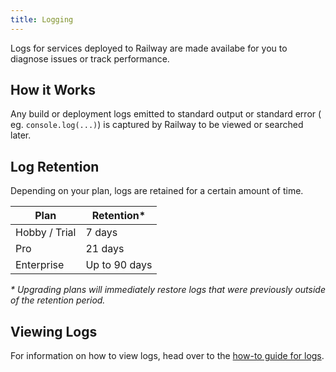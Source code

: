 ```yaml
---
title: Logging
---
```


Logs for services deployed to Railway are made availabe for you to diagnose issues or track performance.

## How it Works

Any build or deployment logs emitted to standard output or standard error (
eg. `console.log(...)`) is captured by Railway to be viewed or searched later.

## Log Retention

Depending on your plan, logs are retained for a certain amount of time.

| Plan          | Retention*    |
|---------------|---------------|
| Hobby / Trial | 7 days        |
| Pro           | 21 days       |
| Enterprise    | Up to 90 days |

_* Upgrading plans will immediately restore logs that were previously 
outside of the retention period._

## Viewing Logs

For information on how to view logs, head over to the [how-to guide for logs](/how-to/view-logs).
